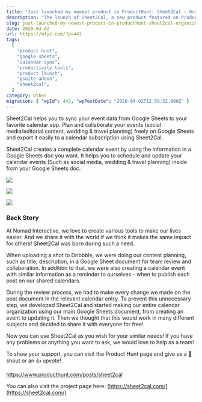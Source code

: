```yaml
---
title: "Just launched my newest product in ProductHunt: Sheet2Cal - Organize calendar events inside from your Google Sheets doc."
description: "The launch of Sheet2Cal, a new product featured on Product Hunt, is announced. Sheet2Cal enables users to organize and sync calendar events directly from their Google Sheets documents."
slug: just-launched-my-newest-product-in-producthunt-sheet2cal-organize-calendar-events-inside-from-your-google-sheets-doc
date: 2020-04-02
url: https://mfyz.com/?p=443
tags:
  [
    "product hunt",
    "google sheets",
    "calendar sync",
    "productivity tools",
    "product launch",
    "gsuite addon",
    "sheet2cal",
  ]
category: Other
migration: { "wpId": 443, "wpPostDate": "2020-04-02T12:59:32.000Z" }
---
```


Sheet2Cal helps you to sync your event data from Google Sheets to your favorite calendar app. Plan and collaborate your events (social media/editorial content, wedding & travel planning) freely on Google Sheets and export it easily to a calendar subscription using Sheet2Cal.

Sheet2Cal creates a complete calendar event by using the information in a Google Sheets doc you want. It helps you to schedule and update your calendar events (Such as social media, wedding & travel planning) inside from your Google Sheets doc.

![](/images/archive/en/2020/04/1.jpg)

![](/images/archive/en/2020/04/2.jpg)

![](/images/archive/en/2020/04/3.jpg)

### Back Story

At Nomad Interactive, we love to create various tools to make our lives easier. And we share it with the world if we think it makes the same impact for others! Sheet2Cal was born during such a need.

When uploading a shot to Dribbble, we were doing our content planning, such as title, description, in a Google Sheet document for team review and collaboration. In addition to that, we were also creating a calendar event with similar information as a reminder to ourselves - when to publish each post on our shared calendars.

During the review process, we had to make every change we made on the post document in the relevant calendar entry. To prevent this unnecessary step, we developed Sheet2Cal and started making our entire calendar organization using our main Google Sheets document, from creating an event to updating it. Then we thought that this would work in many different subjects and decided to share it with everyone for free!

Now you can use Sheet2Cal as you wish for your similar needs! If you have any problems or anything you want to ask, we would love to help as a team!

To show your support, you can visit the Product Hunt page and give us a 💬 shout or an 👍 upvote!

https://www.producthunt.com/posts/sheet2cal

You can also visit the project page here: [https://sheet2cal.com/](https://sheet2cal.com/)
